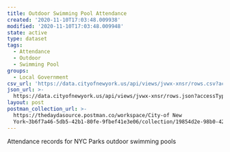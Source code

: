```yaml
---
title: Outdoor Swimming Pool Attendance
created: '2020-11-10T17:03:48.009938'
modified: '2020-11-10T17:03:48.009948'
state: active
type: dataset
tags:
  - Attendance
  - Outdoor
  - Swimming Pool
groups:
  - Local Government
csv_url: 'https://data.cityofnewyork.us/api/views/jvwx-xnsr/rows.csv?accessType=DOWNLOAD'
json_url: >-
  https://data.cityofnewyork.us/api/views/jvwx-xnsr/rows.json?accessType=DOWNLOAD
layout: post
postman_collection_url: >-
  https://thedaydasource.postman.co/workspace/City-of New
  York~3b6f7a46-5db5-42b1-80fe-9fbef41e3e06/collection/19854d2e-98b0-421d-a33c-09de7f5c3b4d
---
```

Attendance records for NYC Parks outdoor swimming pools
